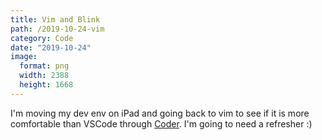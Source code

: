 ```yaml
---
title: Vim and Blink
path: /2019-10-24-vim
category: Code
date: "2019-10-24"
image:
  format: png
  width: 2388
  height: 1668
---
```


I'm moving my dev env on iPad and going back to vim to see if it is more comfortable than VSCode through [Coder](https://github.com/cdr/code-server). I'm going to need a refresher :)
